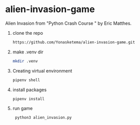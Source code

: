 # alien-invasion-game
Alien Invasion from "Python Crash Course " by Eric Matthes.

1. clone the repo
   ```sh
   https://github.com/Yonasketema/alien-invasion-game.git
   ```
2. make .venv dir
   ```sh
   mkdir .venv
   ```
3. Creating virtual environment
   ```sh
   pipenv shell
   ```
4. install packages
   ```sh
   pipenv install
   ```
5. run game
   ```sh
    python3 alien_invasion.py
   ```
  

